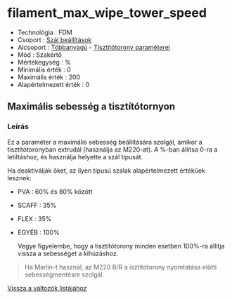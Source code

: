 # filament\_max\_wipe\_tower\_speed

* Technológia : FDM
* Csoport : [Szál beállítások](../filament_settings/filament_settings.md)
* Alcsoport : [Többanyagú](../filament_settings/filament_settings.md#multimatériaux) - [Tisztítótorony paraméterei](filament_max_wipe_tower_speed.md)
* Mód : Szakértő
* Mértékegység : %
* Minimális érték :  0
* Maximális érték :  200
* Alapértelmezett érték : 0

## Maximális sebesség a tisztítótornyon

### Leírás

Ez a paraméter a maximális sebesség beállítására szolgál, amikor a tisztítótoronyban extrudál \(használja az M220-at\). A %-ban állítsa 0-ra a letiltáshoz, és használja helyette a szál típusát.

Ha deaktiválják őket, az ilyen típusú szálak alapértelmezett értékűek lesznek:

* PVA    : 60% és 80% között
* SCAFF  : 35%
* FLEX   : 35%
* EGYÉB  : 100%

  Vegye figyelembe, hogy a tisztítótorony minden esetben 100%-ra állítja vissza a sebességet a kihúzáshoz.

> Ha Marlin-t használ, az M220 B/R a isztítótorony nyomtatása előtti sebességmentésre szolgál.

[Vissza a változók listájához](../../variable_list)

